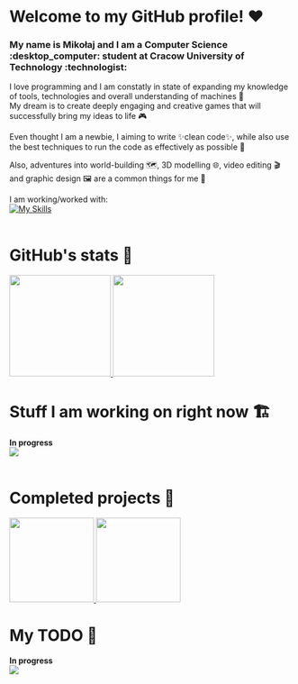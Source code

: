 # Welcome to my GitHub profile! :heart:
<h3> My name is Mikołaj and I am a Computer Science :desktop_computer: student at Cracow University of Technology :technologist: </h2>

I love programming and I am constatly in state of expanding my knowledge of tools, technologies and overall understanding of machines :microscope:  
My dream is to create deeply engaging and creative games that will successfully bring my ideas to life :video_game:

Even thought I am a newbie, I aiming to write :sparkles:clean code:sparkles:, while also use the best techniques to run the code as effectively as possible :athletic_shoe:

Also, adventures into world-building :world_map:, 3D modelling :globe_with_meridians:, video editing :clapper: and graphic design :framed_picture: are a common things for me 💭

I am working/worked with:  
[![My Skills](https://skillicons.dev/icons?i=java,ps,cpp,visualstudio,html,css,eclipse,blender)](https://skillicons.dev)  
<br/>

# GitHub's stats :scroll:

<a href="https://github.com/Hiroten31">
  <img height="180" src="https://github-readme-stats.vercel.app/api?username=Hiroten31&theme=aura_dark&show_icons=true&include_all_commits=true"/>
  <img height="180" src="https://github-readme-stats.vercel.app/api/top-langs/?username=Hiroten31&layout=donut&theme=aura_dark"/>
</a>  
<br/>

# Stuff I am working on right now :building_construction:

<b> In progress </b>  
<img src="https://github.com/Hiroten31/Hiroten31/assets/97809912/65a65b83-8ee7-4483-b8d3-d496520f58c7"/>  
<br/>

# Completed projects :clinking_glasses:

<a>
  <a href="https://github.com/Hiroten31/OOP-Library">
    <img height="150" src="https://github-readme-stats.vercel.app/api/pin/?username=Hiroten31&repo=OOP-Library&theme=aura_dark&show_icons=true?"/>
  </a>
  <a href="https://github.com/Hiroten31/MemoryGame">
    <img height="150" src="https://github-readme-stats.vercel.app/api/pin/?username=Hiroten31&repo=MemoryGame&theme=aura_dark&show_icons=true?"/>
  </a>
</a>  
<br/>

# My TODO :memo:

<b> In progress </b>  
<img src="https://github.com/Hiroten31/Hiroten31/assets/97809912/65a65b83-8ee7-4483-b8d3-d496520f58c7"/>

